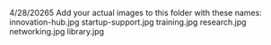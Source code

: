 4/28/20265
    Add your actual images to this folder with these names:
    innovation-hub.jpg
    startup-support.jpg
    training.jpg
    research.jpg
    networking.jpg
    library.jpg